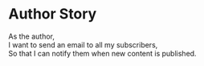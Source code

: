 # Author Story

As the author,  
I want to send an email to all my subscribers,  
So that I can notify them when new content is published.

